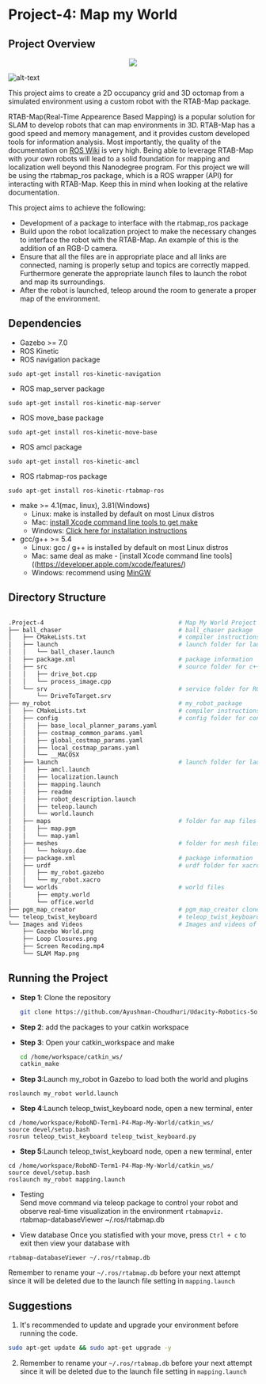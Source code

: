
# Project-4: Map my World 

## Project Overview

<p align="center">
<img align="center" src="https://github.com/Ayushman-Choudhuri/Udacity-Robotics-Software-Engineer-Nanodegree/blob/main/Project-4/Images%20and%20Videos/demo.gif">
</p>

![alt-text](https://github.com/Ayushman-Choudhuri/Udacity-Robotics-Software-Engineer-Nanodegree/blob/main/Project-4/Images%20and%20Videos/Loop%20Closures.png)

This project aims to create a 2D occupancy grid and 3D octomap from a simulated environment using a custom robot with the RTAB-Map package. 

RTAB-Map(Real-Time Appearence Based Mapping) is a popular solution for SLAM to develop robots that can map environments in 3D. RTAB-Map has a good speed and 
memory management, and it provides  custom developed tools for information analysis. Most importantly, the quality of the documentation on [ROS Wiki](http://wiki.ros.org/rtabmap_ros) is very high. Being able to leverage RTAB-Map with your own robots will lead to a solid foundation for mapping and localization well beyond this Nanodegree program.
For this project we will be using the rtabmap_ros package, which is a ROS wrapper (API) for interacting with RTAB-Map. Keep this in mind when looking at the relative documentation.

This project aims to achieve the following: 

* Development of a package to interface with the rtabmap_ros package
* Build upon the robot localization project to make the necessary changes to interface the robot with the RTAB-Map. An example of this is the addition of an RGB-D camera. 
* Ensure that all the files are in appropriate place and all links are connected, naming is properly setup and topics are correctly mapped. Furthermore generate the appropriate launch files to launch the robot and map its surroundings. 
* After the robot is launched, teleop around the room to generate a proper map of the environment. 


## Dependencies

* Gazebo >= 7.0  
* ROS Kinetic  
* ROS navigation package  
```
sudo apt-get install ros-kinetic-navigation
```
* ROS map_server package  
```
sudo apt-get install ros-kinetic-map-server
```
* ROS move_base package  
```
sudo apt-get install ros-kinetic-move-base
```
* ROS amcl package  
```
sudo apt-get install ros-kinetic-amcl
```
* ROS rtabmap-ros package  
```
sudo apt-get install ros-kinetic-rtabmap-ros
``` 

* make >= 4.1(mac, linux), 3.81(Windows)
  * Linux: make is installed by default on most Linux distros
  * Mac: [install Xcode command line tools to get make](https://developer.apple.com/xcode/features/)
  * Windows: [Click here for installation instructions](http://gnuwin32.sourceforge.net/packages/make.htm)
* gcc/g++ >= 5.4
  * Linux: gcc / g++ is installed by default on most Linux distros
  * Mac: same deal as make - [install Xcode command line tools]((https://developer.apple.com/xcode/features/)
  * Windows: recommend using [MinGW](http://www.mingw.org/)

## Directory Structure

``` bash 

.Project-4                                      # Map My World Project
├── ball_chaser                                 # ball_chaser package
│   ├── CMakeLists.txt                          # compiler instructions
│   ├── launch                                  # launch folder for launch files
│   │   └── ball_chaser.launch
│   ├── package.xml                             # package information
│   ├── src                                     # source folder for c++ scripts
│   │   ├── drive_bot.cpp
│   │   └── process_image.cpp
│   └── srv                                     # service folder for ROS services
│       └── DriveToTarget.srv
├── my_robot                                    # my_robot_package
│   ├── CMakeLists.txt                          # compiler instructions
│   ├── config                                  # config folder for configuration files
│   │   ├── base_local_planner_params.yaml
│   │   ├── costmap_common_params.yaml
│   │   ├── global_costmap_params.yaml
│   │   ├── local_costmap_params.yaml
│   │   └── __MACOSX
│   ├── launch                                  # launch folder for launch files
│   │   ├── amcl.launch
│   │   ├── localization.launch
│   │   ├── mapping.launch
│   │   ├── readme
│   │   ├── robot_description.launch
│   │   ├── teleop.launch
│   │   └── world.launch
│   ├── maps                                    # folder for map files
│   │   ├── map.pgm
│   │   └── map.yaml
│   ├── meshes                                  # folder for mesh files
│   │   └── hokuyo.dae
│   ├── package.xml                             # package information
│   ├── urdf                                    # urdf folder for xacro files 
│   │   ├── my_robot.gazebo
│   │   └── my_robot.xacro
│   └── worlds                                  # world files
│       ├── empty.world
│       └── office.world
├── pgm_map_creator                             # pgm_map_creator cloned repo
└── teleop_twist_keyboard                       # teleop_twist_keyboard cloned repo
└── Images and Videos                           # Images and videos of the project
    ├── Gazebo World.png
    ├── Loop Closures.png
    ├── Screen Recoding.mp4
    └── SLAM Map.png


```
## Running the Project

* **Step 1**: Clone the repository
  ```bash
  git clone https://github.com/Ayushman-Choudhuri/Udacity-Robotics-Software-Engineer-Nanodegree
  ```
* **Step 2**: add the packages to your catkin workspace 

* **Step 3**: Open your catkin_workspace and make
  ```bash
  cd /home/workspace/catkin_ws/
  catkin_make
  ```

* **Step 3**:Launch my_robot in Gazebo to load both the world and plugins  
```
roslaunch my_robot world.launch
```  
* **Step 4**:Launch teleop_twist_keyboard node, open a new terminal, enter  
```
cd /home/workspace/RoboND-Term1-P4-Map-My-World/catkin_ws/
source devel/setup.bash
rosrun teleop_twist_keyboard teleop_twist_keyboard.py
```  
* **Step 5**:Launch teleop_twist_keyboard node, open a new terminal, enter  
```
cd /home/workspace/RoboND-Term1-P4-Map-My-World/catkin_ws/
source devel/setup.bash
roslaunch my_robot mapping.launch
```  
* Testing  
Send move command via teleop package to control your robot and observe real-time visualization in the environment `rtabmapviz`.  
rtabmap-databaseViewer ~/.ros/rtabmap.db

* View database
Once you statisfied with your move, press `Ctrl + c` to exit then view your database with
```
rtabmap-databaseViewer ~/.ros/rtabmap.db
```
Remember to rename your `~/.ros/rtabmap.db` before your next attempt since it will be deleted due to the launch file setting in `mapping.launch`

## Suggestions

1. It's recommended to update and upgrade your environment before running the code.  
```bash
sudo apt-get update && sudo apt-get upgrade -y
```
2. Remember to rename your `~/.ros/rtabmap.db` before your next attempt since it will be deleted due to the launch file setting in `mapping.launch`
